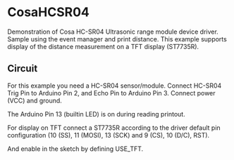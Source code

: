 CosaHCSR04
==========

Demonstration of Cosa HC-SR04 Ultrasonic range module device driver. 
Sample using the event manager and print distance. This example
supports display of the distance measurement on a TFT display
(ST7735R). 

Circuit
-------
For this example you need a HC-SR04 sensor/module. Connect HC-SR04
Trig Pin to Arduino Pin 2, and Echo Pin to Arduino Pin 3. Connect
power (VCC) and ground.  

The Arduino Pin 13 (builtin LED) is on during reading printout.

For display on TFT connect a ST7735R according to the driver default
pin configuration (10 (SS), 11 (MOSI), 13 (SCK) and 9 (CS), 10 (D/C),
RST). 

And enable in the sketch by defining USE_TFT.


